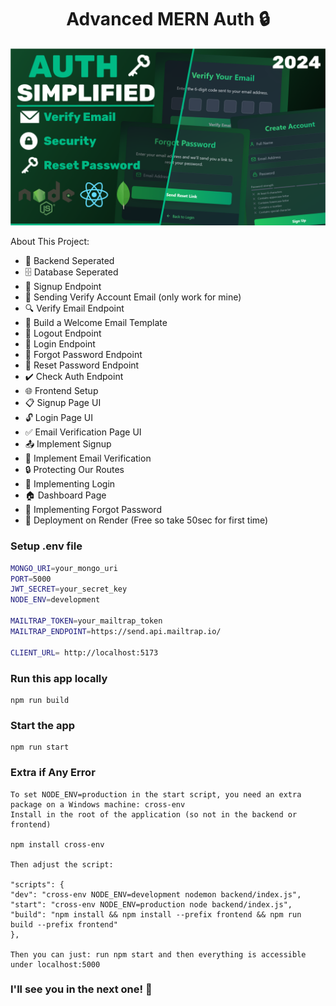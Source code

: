 <h1 align="center">Advanced MERN Auth 🔒 </h1>

![Demo App](/frontend/public/screenshot-for-readme.png)

About This Project:

-   🔧 Backend Seperated
-   🗄️ Database Seperated
-   🔐 Signup Endpoint
-   📧 Sending Verify Account Email (only work for mine)
-   🔍 Verify Email Endpoint
-   📄 Build a Welcome Email Template
-   🚪 Logout Endpoint
-   🔑 Login Endpoint
-   🔄 Forgot Password Endpoint
-   🔁 Reset Password Endpoint
-   ✔️ Check Auth Endpoint
-   🌐 Frontend Setup
-   📋 Signup Page UI
-   🔓 Login Page UI
-   ✅ Email Verification Page UI
-   📤 Implement Signup
-   📧 Implement Email Verification
-   🔒 Protecting Our Routes
-   🔑 Implementing Login
-   🏠 Dashboard Page
-   🔄 Implementing Forgot Password
-   🚀 Deployment on Render (Free so take 50sec for first time)

### Setup .env file

```bash
MONGO_URI=your_mongo_uri
PORT=5000
JWT_SECRET=your_secret_key
NODE_ENV=development

MAILTRAP_TOKEN=your_mailtrap_token
MAILTRAP_ENDPOINT=https://send.api.mailtrap.io/

CLIENT_URL= http://localhost:5173
```

### Run this app locally

```shell
npm run build
```

### Start the app

```shell
npm run start
```
### Extra if Any Error
```
To set NODE_ENV=production in the start script, you need an extra package on a Windows machine: cross-env
Install in the root of the application (so not in the backend or frontend)

npm install cross-env

Then adjust the script:

"scripts": {
"dev": "cross-env NODE_ENV=development nodemon backend/index.js",
"start": "cross-env NODE_ENV=production node backend/index.js",
"build": "npm install && npm install --prefix frontend && npm run build --prefix frontend"
},

Then you can just: run npm start and then everything is accessible under localhost:5000
```
### I'll see you in the next one! 🚀

